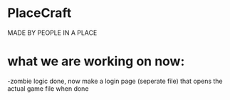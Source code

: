 # PlaceCraft
MADE BY PEOPLE IN A PLACE 

# what we are working on now:
-zombie logic done, now make a login page (seperate file) that opens the actual game file when done

